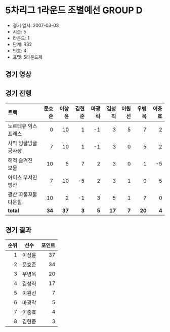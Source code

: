 # 5차리그 1라운드 조별예선 GROUP D

- 경기 일시: 2007-03-03
- 시즌: 5
- 라운드: 1
- 단계: R32
- 번호: 4
- 포맷: 5라운드제





## 경기 영상
## 경기 진행

| 트랙 | 문호준 | 이상윤 | 김현준 | 마광락 | 김성직 | 이원선 | 우병욱 | 이충효 |
|:---|---:|---:|---:|---:|---:|---:|---:|---:|
| 노르테유 익스프레스 | 0 | 10 | 1 | -1 | 3 | 5 | 7 | 2 |
| 사막 빙글빙글 공사장 | 7 | 10 | 1 | -1 | 3 | 0 | 5 | 2 |
| 해적 숨겨진 보물 | 10 | 5 | 7 | 2 | 3 | 0 | 1 | -5 |
| 아이스 부서진 빙산 | 7 | 10 | -5 | 2 | 3 | 1 | 0 | 5 |
| 광산 꼬불꼬불 다운힐 | 10 | 2 | -1 | 3 | 5 | 1 | 7 | 0 |
| __total__ | __34__ | __37__ | __3__ | __5__ | __17__ | __7__ | __20__ | __4__ |




## 경기 결과

| 순위 | 선수 | 포인트 |
|---:|:---:|---:|
| 1 | 이상윤 | 37 |
| 2 | 문호준 | 34 |
| 3 | 우병욱 | 20 |
| 4 | 김성직 | 17 |
| 5 | 이원선 | 7 |
| 6 | 마광락 | 5 |
| 7 | 이충효 | 4 |
| 8 | 김현준 | 3 |

